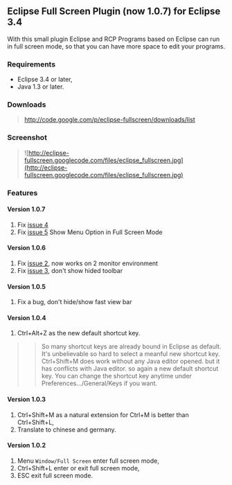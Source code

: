 ## Eclipse Full Screen Plugin (now 1.0.7) for Eclipse 3.4 ##

With this small plugin Eclipse and RCP Programs based on Eclipse can run in full screen mode, so that you can have more space to edit your programs.

### Requirements ###
  * Eclipse 3.4 or later,
  * Java 1.3 or later.

### Downloads ###
> http://code.google.com/p/eclipse-fullscreen/downloads/list

### Screenshot ###
> ![http://eclipse-fullscreen.googlecode.com/files/eclipse_fullscreen.jpg](http://eclipse-fullscreen.googlecode.com/files/eclipse_fullscreen.jpg)

### Features ###

#### Version 1.0.7 ####
  1. Fix [issue 4](https://code.google.com/p/eclipse-fullscreen/issues/detail?id=4)
  1. Fix [issue 5](https://code.google.com/p/eclipse-fullscreen/issues/detail?id=5) Show Menu Option in Full Screen Mode

#### Version 1.0.6 ####
  1. Fix [issue 2](https://code.google.com/p/eclipse-fullscreen/issues/detail?id=2), now works on 2 monitor environment
  1. Fix [issue 3](https://code.google.com/p/eclipse-fullscreen/issues/detail?id=3), don't show hided toolbar

#### Version 1.0.5 ####
  1. Fix a bug, don't hide/show fast view bar

#### Version 1.0.4 ####
  1. Ctrl+Alt+Z as the new default shortcut key.
> > So many shortcut keys are already bound in Eclipse as default. It's unbelievable so
> > hard to select a meanful new shortcut key. Ctrl+Shift+M does work without any Java
> > editor opened. but it has conflicts with Java editor. so again a new default
> > shortcut key. You can change the shortcut key anytime under
> > Preferences.../General/Keys if you want.


#### Version 1.0.3 ####
  1. Ctrl+Shift+M as a natural extension for Ctrl+M is better than Ctrl+Shift+L,
  1. Translate to chinese and germany.


#### Version 1.0.2 ####
  1. Menu `Window/Full Screen` enter full screen mode,
  1. Ctrl+Shift+L enter or exit full screen mode,
  1. ESC exit full screen mode.